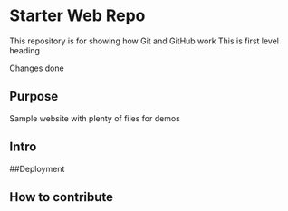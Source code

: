 # Starter Web Repo

This repository is for showing how Git and GitHub work This is first level heading

Changes
done

## Purpose

Sample website with plenty of files for demos
## Intro

##Deployment

## How to contribute
